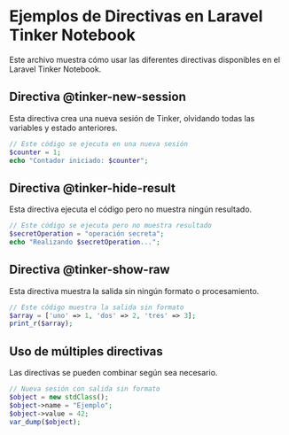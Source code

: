 # Ejemplos de Directivas en Laravel Tinker Notebook

Este archivo muestra cómo usar las diferentes directivas disponibles en el Laravel Tinker Notebook.

## Directiva @tinker-new-session

Esta directiva crea una nueva sesión de Tinker, olvidando todas las variables y estado anteriores.

```php @tinker-new-session
// Este código se ejecuta en una nueva sesión
$counter = 1;
echo "Contador iniciado: $counter";
```

## Directiva @tinker-hide-result

Esta directiva ejecuta el código pero no muestra ningún resultado.

```php @tinker-hide-result
// Este código se ejecuta pero no muestra resultado
$secretOperation = "operación secreta";
echo "Realizando $secretOperation...";
```

## Directiva @tinker-show-raw

Esta directiva muestra la salida sin ningún formato o procesamiento.

```php @tinker-show-raw
// Este código muestra la salida sin formato
$array = ['uno' => 1, 'dos' => 2, 'tres' => 3];
print_r($array);
```

## Uso de múltiples directivas

Las directivas se pueden combinar según sea necesario.

```php @tinker-new-session @tinker-show-raw
// Nueva sesión con salida sin formato
$object = new stdClass();
$object->name = "Ejemplo";
$object->value = 42;
var_dump($object);
```
